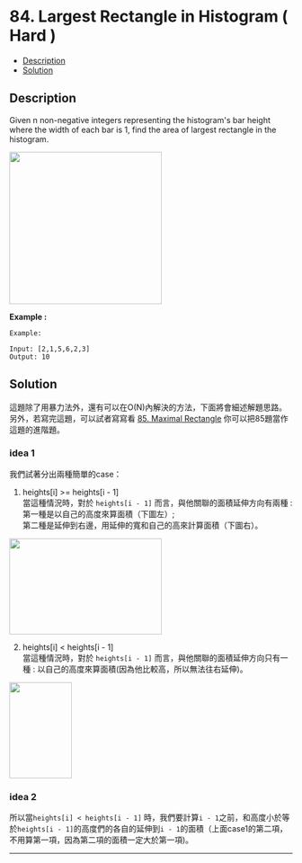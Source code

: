 # 84. Largest Rectangle in Histogram ( Hard )

+ [Description](#Description)  
+ [Solution](#Solution)  

## Description
Given n non-negative integers representing the histogram's bar height where the width of each bar is 1, find the area of largest rectangle in the histogram.    

<img width="271" height="271" src="https://i.ibb.co/tZJ2Hzv/2020-07-17-15-55-19.png">      

**Example :**  

```
Example:

Input: [2,1,5,6,2,3]
Output: 10
``` 

## Solution
這題除了用暴力法外，還有可以在O(N)內解決的方法，下面將會細述解題思路。   
另外，若寫完這題，可以試者寫寫看 [85. Maximal Rectangle](https://leetcode.com/problems/maximal-rectangle/) 你可以把85題當作這題的進階題。    

### idea 1
我們試著分出兩種簡單的case：  

1. heights[i] >= heights[i - 1]  
當這種情況時，對於 ```heights[i - 1]``` 而言，與他關聯的面積延伸方向有兩種 :  
第一種是以自己的高度來算面積（下圖左）;  
第二種是延伸到右邊，用延伸的寬和自己的高來計算面積（下圖右）。    

<img width="271" height="171" src="https://i.ibb.co/DkJx9Yc/2020-07-17-16-22-23.png">      


2. heights[i] < heights[i - 1]  
當這種情況時，對於 ```heights[i - 1]``` 而言，與他關聯的面積延伸方向只有一種 :
以自己的高度來算面積(因為他比較高，所以無法往右延伸)。    

<img width="111" height="171" src="https://i.ibb.co/xftgm0G/2020-07-17-16-26-34.png">   

### idea 2
所以當```heights[i] < heights[i - 1]``` 時，我們要計算```i - 1```之前，和高度小於等於```heights[i - 1]```的高度們的各自的延伸到```i - 1```的面積（上面case1的第二項，不用算第一項，因為第二項的面積一定大於第一項)。   


---

